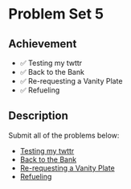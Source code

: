 # Problem Set 5

## Achievement

- ✅ Testing my twttr
- ✅ Back to the Bank
- ✅ Re-requesting a Vanity Plate
- ✅ Refueling


## Description

Submit all of the problems below:
- [Testing my twttr](https://cs50.harvard.edu/python/2022/psets/5/test_twttr/)
- [Back to the Bank](https://cs50.harvard.edu/python/2022/psets/5/test_bank/)
- [Re-requesting a Vanity Plate](https://cs50.harvard.edu/python/2022/psets/5/test_plates/)
- [Refueling](https://cs50.harvard.edu/python/2022/psets/5/test_fuel/)